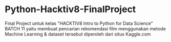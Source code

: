 # Python-Hacktiv8-FinalProject
Final Project untuk kelas "HACKTIV8 Intro to Python for Data Science" BATCH 11 yaitu membuat pencarian rekomendasi film menggunakan metode Machine Learning &amp; dataset tersebut diperoleh dari situs Kaggle.com
